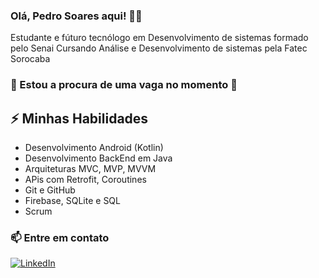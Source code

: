 ### Olá, Pedro Soares aqui! 👨‍💻

Estudante e fúturo tecnólogo em Desenvolvimento de sistemas formado pelo Senai
Cursando Análise e Desenvolvimento de sistemas pela Fatec Sorocaba
### 👀 Estou a procura de uma vaga no momento 👀

## ⚡ Minhas Habilidades
- Desenvolvimento Android (Kotlin)
- Desenvolvimento BackEnd em Java
- Arquiteturas MVC, MVP, MVVM
- APis com Retrofit, Coroutines
- Git e GitHub
- Firebase, SQLite e SQL
- Scrum

### 📫 Entre em contato
[![LinkedIn](https://img.shields.io/badge/LinkedIn-0077B5?style=for-the-badge&logo=linkedin&logoColor=white)](https://www.linkedin.com/in/pedro-henrique-92029b113/)
